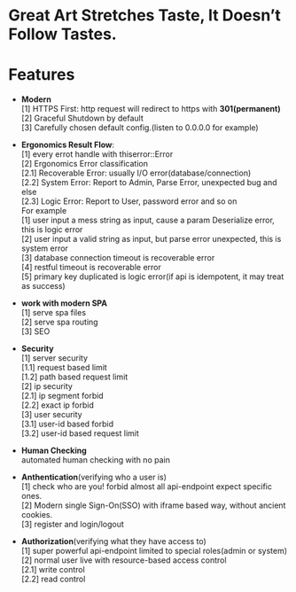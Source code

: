 # Great Art Stretches Taste, It Doesn’t Follow Tastes.


# Features

- **Modern**  
[1] HTTPS First: http request will redirect to https with **301(permanent)**  
[2] Graceful Shutdown by default  
[3] Carefully chosen default config.(listen to 0.0.0.0 for example)

- **Ergonomics Result Flow**:  
[1] every errot handle with thiserror::Error  
[2] Ergonomics Error classification  
[2.1] Recoverable Error: usually I/O error(database/connection)  
[2.2] System Error: Report to Admin, Parse Error, unexpected bug and else  
[2.3] Logic Error: Report to User, password error and so on  
For example  
[1] user input a mess string as input, cause a param Deserialize error, this is logic error    
[2] user input a valid string as input, but parse error unexpected, this is system error  
[3] database connection timeout is recoverable error  
[4] restful timeout is recoverable error  
[5] primary key duplicated is logic error(if api is idempotent, it may treat as success)


- **work with modern SPA**  
[1] serve spa files  
[2] serve spa routing  
[3] SEO  

- **Security**  
[1] server security  
[1.1] request based limit  
[1.2] path based request limit  
[2] ip security  
[2.1] ip segment forbid  
[2.2] exact ip forbid  
[3] user security  
[3.1] user-id based forbid  
[3.2] user-id based request limit  

- **Human Checking**  
automated human checking with no pain  

- **Anthentication**(verifying who a user is)    
[1] check who are you! forbid almost all api-endpoint expect specific ones.    
[2] Modern single Sign-On(SSO) with iframe based way, without ancient cookies.    
[3] register and login/logout    

- **Authorization**(verifying what they have access to)    
[1] super powerful api-endpoint limited to special roles(admin or system)    
[2] normal user live with resource-based access control  
[2.1] write control   
[2.2] read control  


